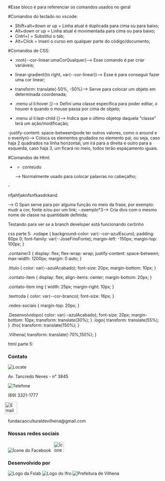  #Esse bloco é para referenciar os comandos usados no geral

 #Comandos do teclado no vscode:
 - Shift+alt+down or up = Linha atual é duplicada para cima ou para baixo;
 - Alt+down or up = Linha atual é movimentada para cima ou para baixo;
 - Cntrl+[ = Substitui o tab;
 - Alt+Click = Inseri o curso em qualquer parte do código/documento;  
 
 #Comandos de CSS:
 - :root{--cor-linear:umaCorQualquer}--> Esse comando é par criar variáveis;

 - linear-gradient(to  right, var(--cor-linear))--> Esse é para conseguir fazer uma cor linear;

 - transform: translate(-50%, -50%)--> Serve para colocar um objeto em determinada coordenada;

 - .menu ul li:hover {}--> Defini uma classe específica para poder editar, o houver é quando o mouse passa por cima de
 objeto;
 
 - .menu ul li:last-child {}--> Indica que o último objetop daquela "classe" terá um ação/modificação;

 -justify-content: space-between(pode ter outros valores, como o around e o evenlyn)--> Coloca os elementos grudados no elemento pai, ou seja, caso haja 2 quadrados na linha horizontal, um irá para a direita e outro para a esquerda, caso haja 3, um ficará no meio, todos terão espaçamento iguais.

 #Comandos de Html:
 - <nav><ul><li>conteúdo</li><ul></nav>--> Normalmente usado para colocar palavras no cabeçalho;
 -<p>nfjahfj<span>aknfsnfk</span>asdnkand</p>--> O Span serve para por alguma função no meio da frase, por exemplo: mudr a cor, fonte e/ou por um link;
 -.exemplo*3--> Cria divs com o mesmo nome de classe na quantidade definida;


Testando para ver se a branch developer está funcionando certinho




css parte 5:
.rodape {
    background-color: var(--cor-azulEscuro);
    padding: 60px 0;
    font-family: var(--JoseFinsFonte);
    margin-left: -150px;
    margin-top: 100px;
}

.container3 {
    display: flex;
    flex-wrap: wrap;
    justify-content: space-between;
    max-width: 1200px;
    margin: 0 auto;
}


.titulo {
    color: var(--azulAcabado);
    font-size: 20px;
    margin-bottom: 10px;
}

.contato-item {
    display: flex;
    align-items: center;
    margin-bottom: 20px;
}

.contato-item img {
    width: 25px;
    margin-right: 10px;
}

.textroda {
    color: var(--cor-branco);
    font-size: 16px;
}

.redes-sociais {
    margin-top: 20px; 
}

.Desenvolvidopo{
    color: var(--azulAcabado);
    font-size: 20px;
    margin-bottom: 10px;
    transform: translate(30%);
}
.logo{ 
    transform: translate(55%);
}
.ifro{
    transform: translate(150%);
}

.Vilhena{
    transform: translate(-70%,150%);
}

html parte 5:

<footer class="rodape">
        <div class="container3">
            <div class="contatos">
                <h3 class="titulo">Contato</h3>
                <div class="contato-item">
                    <img src="assets/images/Locate.png" alt="Locate">
                    <p class="textroda">Av. Tancredo Neves - n° 3845</p>
                </div>
                <div class="contato-item">
                    <img src="assets/images/Telefone.png" alt="Telefone">
                    <p class="textroda">(69) 3321-1777</p>
                </div>
                <div class="contato-item">
                    <img src="assets/images/Email.png" alt="Email" style="width: 40px; margin-right: 30px;margin-left: -10px;" >
                    <p class="textroda">fundacaoculturaldevilhena@gmail.com</p>
                </div>
                <div class="redes-sociais">
                    <h3 class="titulo">Nossas redes sociais</h3>
                    <img src="assets/images/Faebook.png" alt="Ícone do Facebook" >
                    <img src="assets/images/Instagram.png" alt="Ícone do instagram" style="width: 34px; margin-left: 5px;">
                </div>
            </div>
            <div class="Desenvolvido">
                <h3 class="Desenvolvidopo">Desenvolvido por</h3>
                <img src="assets/images/Fslab.png" alt="Logo da Fslab" class="logo">
                <img src="assets/images/IFROLOGO.png" alt="Logo do Ifro" class="ifro">
                <img src="assets/images/Vilhena.png" alt="Prefeitura de Vilhena" class="Vilhena">
            </div>
        </div>
    </footer> 